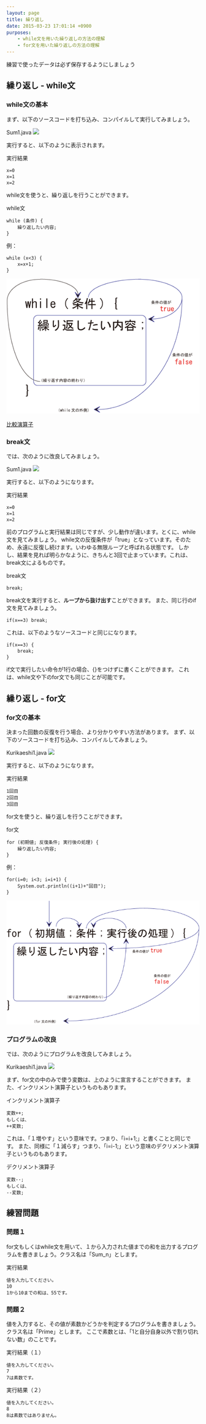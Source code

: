 ```yaml
---
layout: page
title: 繰り返し
date: 2015-03-23 17:01:14 +0900
purposes:
    - while文を用いた繰り返しの方法の理解
    - for文を用いた繰り返しの方法の理解
---
```


練習で使ったデータは必ず保存するようにしましょう


繰り返し - while文
--------------
### while文の基本
まず、以下のソースコードを打ち込み、コンパイルして実行してみましょう。

Sum1.java
![](./pic/Sum.png)

実行すると、以下のように表示されます。

実行結果

~~~~
x=0
x=1
x=2
~~~~

while文を使うと、繰り返しを行うことができます。

while文

~~~~
while (条件) {
	繰り返したい内容;
}
~~~~

例：

~~~~
while (x<3) {
	x=x+1;
}
~~~~

![](./pic/while.png)

<div id="ref"><a href="../04/index.html#1-2" target="_blank">比較演算子</a></div>

### break文
では、次のように改良してみましょう。

Sum1.java
![](./pic/Sum-02x.png)

実行すると、以下のようになります。

実行結果

~~~~
x=0
x=1
x=2
~~~~

前のプログラムと実行結果は同じですが、少し動作が違います。とくに、while文を見てみましょう。
while文の反復条件が「true」となっています。そのため、永遠に反復し続けます。いわゆる無限ループと呼ばれる状態です。
しかし、結果を見れば明らかなように、きちんと3回で止まっています。これは、break文によるものです。

break文

~~~~
break;
~~~~

break文を実行すると、**ループから抜け出す**ことができます。
また、同じ行のif文を見てみましょう。

~~~~
if(x==3) break;
~~~~

これは、以下のようなソースコードと同じになります。

~~~~
if(x==3) {
	break;
}
~~~~

if文で実行したい命令が1行の場合、{}をつけずに書くことができます。
これは、while文や下のfor文でも同じことが可能です。

繰り返し - for文
--------------
### for文の基本
決まった回数の反復を行う場合、より分かりやすい方法があります。
まず、以下のソースコードを打ち込み、コンパイルしてみましょう。

Kurikaeshi1.java
![](./pic/Kurikaeshi.png)

実行すると、以下のようになります。

実行結果

~~~~
1回目
2回目
3回目
~~~~

for文を使うと、繰り返しを行うことができます。

for文

~~~~
for (初期値; 反復条件; 実行後の処理) {
	繰り返したい内容;
}
~~~~

例：

~~~~
for(i=0; i<3; i=i+1) {
	System.out.println((i+1)+"回目");
}
~~~~

![](./pic/for.png)

### プログラムの改良
では、次のようにプログラムを改良してみましょう。

Kurikaeshi1.java
![](./pic/Kurikaeshi-02x.png)

まず、for文の中のみで使う変数は、上のように宣言することができます。
また、インクリメント演算子というものもあります。

インクリメント演算子

~~~~
変数++;
もしくは、
++変数;
~~~~

これは、「１増やす」という意味です。つまり、「i=i+1;」と書くことと同じです。
また、同様に「１減らす」つまり、「i=i-1;」という意味のデクリメント演算子というものもあります。

デクリメント演算子

~~~~
変数--;
もしくは、
--変数;
~~~~

練習問題
--------------
### 問題１
for文もしくはwhile文を用いて、１から入力された値までの和を出力するプログラムを書きましょう。クラス名は「Sum_n」とします。

実行結果

~~~~
値を入力してください。
10
1から10までの和は、55です。
~~~~

### 問題２
値を入力すると、その値が素数かどうかを判定するプログラムを書きましょう。クラス名は「Prime」とします。
ここで素数とは、「1と自分自身以外で割り切れない数」のことです。

実行結果（１）

~~~~
値を入力してください。
7
7は素数です。
~~~~

実行結果（２）

~~~~
値を入力してください。
8
8は素数ではありません。
~~~~
